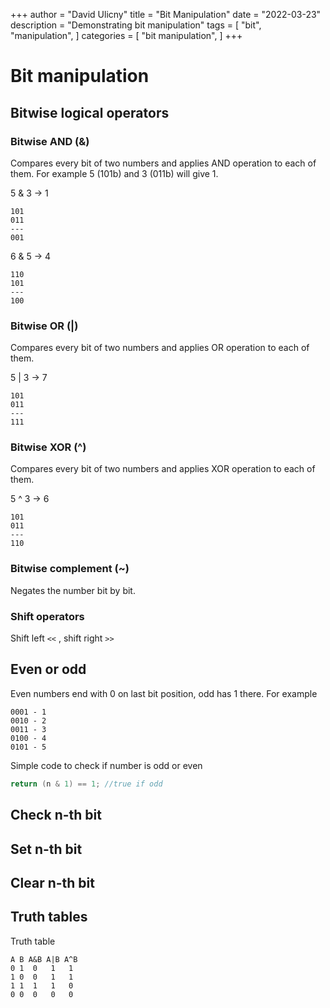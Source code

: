 +++
author = "David Ulicny"
title = "Bit Manipulation"
date = "2022-03-23"
description = "Demonstrating bit manipulation"
tags = [
    "bit",
    "manipulation",
]
categories = [
    "bit manipulation",
]
+++

# Bit manipulation

## Bitwise logical operators

### Bitwise AND (&)
Compares every bit of two numbers and applies AND operation to each of them. 
For example 5 (101b) and 3 (011b) will give 1.

5 & 3 -> 1 

```
101
011
---
001
```

6 & 5 -> 4

```
110
101
---
100
```

### Bitwise OR (|)

Compares every bit of two numbers and applies OR operation to each of them.

5 | 3 -> 7

```
101
011
---
111
```

### Bitwise XOR (^)

Compares every bit of two numbers and applies XOR operation to each of them.

5 ^ 3 -> 6

```
101
011
---
110
```

### Bitwise complement (~)

Negates the number bit by bit.



### Shift operators

Shift left `<<` , shift right `>>` 

## Even or odd
Even numbers end with 0 on last bit position, odd has 1 there. For example

```
0001 - 1
0010 - 2
0011 - 3
0100 - 4
0101 - 5
```

Simple code to check if number is odd or even

```java
return (n & 1) == 1; //true if odd
```

## Check n-th bit

## Set n-th bit

## Clear n-th bit

## Truth tables

Truth table

```
A B A&B A|B A^B
0 1  0   1   1
1 0  0   1   1
1 1  1   1   0
0 0  0   0   0
```